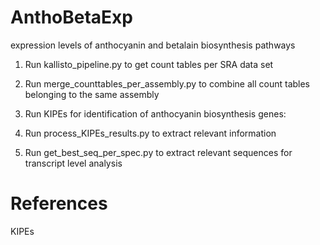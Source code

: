 # AnthoBetaExp

expression levels of anthocyanin and betalain biosynthesis pathways


1) Run kallisto_pipeline.py to get count tables per SRA data set

2) Run merge_counttables_per_assembly.py to combine all count tables belonging to the same assembly


1) Run KIPEs for identification of anthocyanin biosynthesis genes: 

2) Run process_KIPEs_results.py to extract relevant information

3) Run get_best_seq_per_spec.py to extract relevant sequences for transcript level analysis


# References

KIPEs
